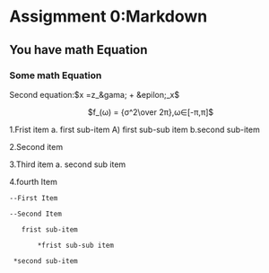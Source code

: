 # Assigmment 0:Markdown
## You have math Equation
### Some math Equation
<p align="center">
  <div align="center>
 Frist Equeation:$Y = X&beta; + &epsilon;-y,&forall;x$
</p>
<p align="center">
  Second equation:$x =z_&gama; + &epilon;_x$
</p>
<p align="center"> 
$f_(&omega;) = {&sigma;^2\over 2&pi;},&omega;&in;[-&pi;,&pi;]$
</p>
</div> 
   1.Frist item a. first sub-item A) first sub-sub item b.second sub-item  

2.Second item 

3.Third item
        a. second sub item 

 4.fourth Item
       
    --First Item
    
    --Second Item
       
       frist sub-item
           
           *frist sub-sub item

     *second sub-item       

